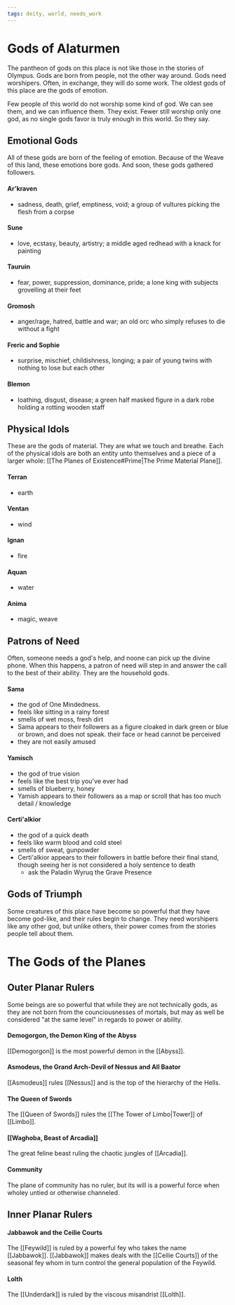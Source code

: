 ```yaml
---
tags: deity, world, needs_work
---
```

# Gods of Alaturmen

The pantheon of gods on this place is not like those in the stories of Olympus. Gods are born from people, not the other way around. Gods need worshipers. Often, in exchange, they will do some work. The oldest gods of this place are the gods of emotion.

Few people of this world do not worship some kind of god. We can see them, and we can influence them. They exist. Fewer still worship only one god, as no single gods favor is truly enough in this world. So they say.

## Emotional Gods
All of these gods are born of the feeling of emotion. Because of the Weave of this land, these emotions bore gods. And soon, these gods gathered followers. 

#### Ar'kraven 
- sadness, death, grief, emptiness, void; a group of vultures picking the flesh from a corpse

#### Sune
- love, ecstasy, beauty, artistry; a middle aged redhead with a knack for painting

#### Tauruin
- fear, power, suppression, dominance, pride; a lone king with subjects grovelling at their feet

#### Gromosh
- anger/rage, hatred, battle and war; an old orc who simply refuses to die without a fight

#### Freric and Sophie
- surprise, mischief, childishness, longing; a pair of young twins with nothing to lose but each other

#### Blemon
- loathing, disgust, disease; a green half masked figure in a dark robe holding a rotting wooden staff


## Physical Idols
These are the gods of material. They are what we touch and breathe. Each of the physical idols are both an entity unto themselves and a piece of a larger whole: [[The Planes of Existence#Prime|The Prime Material Plane]].

#### Terran
- earth

#### Ventan
- wind

#### Ignan 
- fire

#### Aquan 
- water

#### Anima
- magic, weave

## Patrons of Need
Often, someone needs a god's help, and noone can pick up the divine phone. When this happens, a patron of need will step in and answer the call to the best of their ability. They are the household gods.

#### Sama
- the god of One Mindedness.
- feels like sitting in a rainy forest
- smells of wet moss, fresh dirt
- Sama appears to their followers as a figure cloaked in dark green or blue or brown, and does not speak. their face or head cannot be perceived
- they are not easily amused

#### Yamisch
- the god of true vision
- feels like the best trip you've ever had
- smells of blueberry, honey
- Yamish appears to their followers as a map or scroll that has too much detail / knowledge

#### Certi'alkior
- the god of a quick death
- feels like warm blood and cold steel
- smells of sweat, gunpowder
- Certi'alkior appears to their followers in battle before their final stand, though seeing her is not considered a holy sentence to death
	- ask the Paladin Wyruq the Grave Presence

## Gods of Triumph
Some creatures of this place have become so powerful that they have become god-like, and their rules begin to change. They need worshipers like any other god, but unlike others, their power comes from the stories people tell about them. 

####

# The Gods of the Planes
## Outer Planar Rulers
Some beings are so powerful that while they are not technically gods, as they are not born from the counciousnesses of mortals, but may as well be considered "at the same level" in regards to power or ability.

#### Demogorgon, the Demon King of the Abyss
[[Demogorgon]] is the most powerful demon in the [[Abyss]].
#### Asmodeus, the Grand Arch-Devil of Nessus and All Baator
[[Asmodeus]] rules [[Nessus]] and is the top of the hierarchy of the Hells.
#### The Queen of Swords
The [[Queen of Swords]] rules the [[The Tower of Limbo|Tower]] of [[Limbo]].
#### [[Waghoba, Beast of Arcadia]]
The great feline beast ruling the chaotic jungles of [[Arcadia]].

#### Community
The plane of community has no ruler, but its will is a powerful force when wholey untied or otherwise channeled.


## Inner Planar Rulers
#### Jabbawok and the Ceilie Courts
The [[Feywild]] is ruled by a powerful fey who takes the name [[Jabbawok]]. [[Jabbawok]] makes deals with the [[Ceilie Courts]] of the seasonal fey whom in turn control the general population of the Feywild.

#### Lolth
The [[Underdark]] is ruled by the viscous misandrist [[Lolth]].